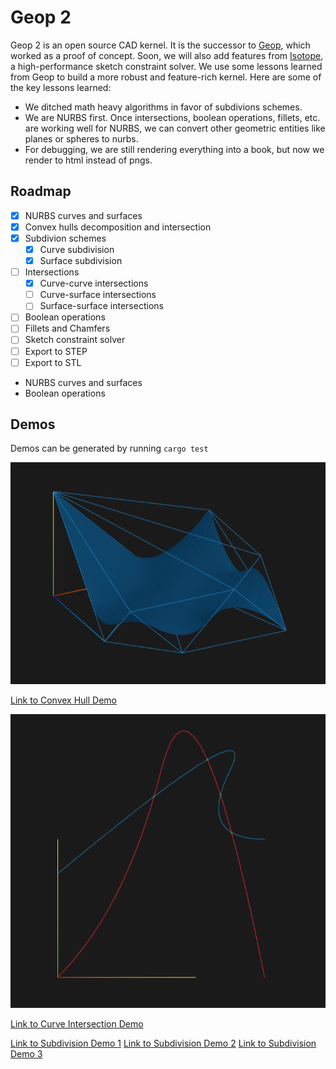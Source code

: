 # Geop 2

Geop 2 is an open source CAD kernel. It is the successor to [Geop](https://github.com/TobiasJacob/geop), which worked as a proof of concept. Soon, we will also add features from [Isotope](https://github.com/CADmium-Co/ISOtope), a high-performance sketch constraint solver. We use some lessons learned from Geop to build a more robust and feature-rich kernel. Here are some of the key lessons learned:
- We ditched math heavy algorithms in favor of subdivions schemes.
- We are NURBS first. Once intersections, boolean operations, fillets, etc. are working well for NURBS, we can convert other geometric entities like planes or spheres to nurbs.
- For debugging, we are still rendering everything into a book, but now we render to html instead of pngs.

## Roadmap
- [x] NURBS curves and surfaces
- [x] Convex hulls decomposition and intersection
- [x] Subdivion schemes
    - [x] Curve subdivision
    - [x] Surface subdivision
- [ ] Intersections
    - [x] Curve-curve intersections
    - [ ] Curve-surface intersections
    - [ ] Surface-surface intersections
- [ ] Boolean operations
- [ ] Fillets and Chamfers
- [ ] Sketch constraint solver
- [ ] Export to STEP
- [ ] Export to STL

- NURBS curves and surfaces
- Boolean operations

## Demos

Demos can be generated by running `cargo test`

![Convex Hull](./docs/ConvexHull.png)

[Link to Convex Hull Demo](https://tobiasjacob.github.io/geop2/nurbs_surface.html)

![Curve Intersection](./docs/Intersection.png)

[Link to Curve Intersection Demo](https://tobiasjacob.github.io/geop2/curve_curve_intersection.html)

[Link to Subdivision Demo 1](https://tobiasjacob.github.io/geop2/nurbs_surface_subdivide_level_1.html)
[Link to Subdivision Demo 2](https://tobiasjacob.github.io/geop2/nurbs_surface_subdivide_level_2.html)
[Link to Subdivision Demo 3](https://tobiasjacob.github.io/geop2/nurbs_surface_subdivide_level_3.html)
